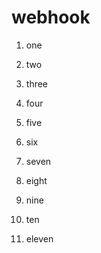 # webhook

1. one

2. two

3. three

4. four

5. five

6. six

7. seven

8. eight

9. nine

10. ten

11. eleven
